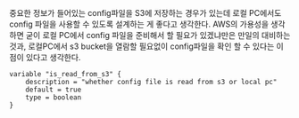 중요한 정보가 들어있는 config파일을 S3에 저장하는 경우가 있는데 로컬 PC에서도 config 파일을 사용할 수 있도록 설계하는 게 좋다고 생각한다.
AWS의 가용성을 생각하면 굳이 로컬 PC에서 config 파일을 준비해서 할 필요가 있겠냐만은
만일의 대비하는 것과, 로컬PC에서 s3 bucket을 열람할 필요없이 config파일을 확인 할 수 있다는 이점이 있다고 생각한다.

```
variable "is_read_from_s3" {
	description = "whether config file is read from s3 or local pc"
	default = true
	type = boolean
}
```